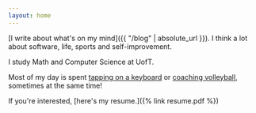 ```yaml
---
layout: home
---
```


[I write about what's on my mind]({{ "/blog" | absolute_url }}). I think a lot about software, life, sports and self-improvement.

I study Math and Computer Science at UofT.

Most of my day is spent [tapping on a keyboard](https://github.com/robertsonmcclure) or [coaching volleyball](http://varsityblues.ca/index.aspx?path=mvball&), sometimes at the same time!

If you're interested, [here's my resume.]({% link resume.pdf %})
